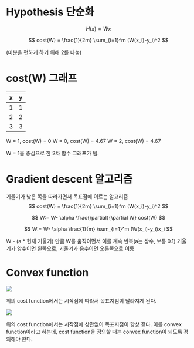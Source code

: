# Hypothesis 단순화

$$
H(x) = Wx
$$

$$
cost(W) = 
\frac{1}{2m} 
\sum_{i=1}^m 
(W(x_i)-y_i)^2
$$

(미분을 편하게 하기 위해 2를 나눔)

# cost(W) 그래프

|  x   |  y   |
| :--: | :--: |
|  1   |  1   |
|  2   |  2   |
|  3   |  3   |

W = 1, cost(W) = 0
W = 0, cost(W) = 4.67
W = 2, cost(W) = 4.67 

W = 1을 중심으로 한 2차 함수 그래프가 됨.

# Gradient descent 알고리즘

기울기가 낮은 쪽을 따라가면서 목표점에 이르는 알고리즘
$$
cost(W) = 
\frac{1}{2m} 
\sum_{i=1}^m 
(W(x_i)-y_i)^2
$$

$$
W:=
W-
\alpha
\frac{\partial}{\partial W}
cost(W)
$$

$$
W:=
W-
\alpha
\frac{1}{m}
\sum_{i=1}^m 
(W(x_i)-y_i)x_i
$$

W - (a * 현재 기울기) 만큼 W를 움직이면서 이를 계속 반복(a는 상수, 보통 0.1)
기울기가 양수이면 왼쪽으로, 기울기가 음수이면 오른쪽으로 이동

# Convex function

![](http://www.holehouse.org/mlclass/01_02_Introduction_regression_analysis_and_gr_files/Image%20[16].png)

위의 cost function에서는 시작점에 따라서 목표지점이 달라지게 된다.

![](http://www.holehouse.org/mlclass/01_02_Introduction_regression_analysis_and_gr_files/Image%20[14].png)

위의 cost function에서는 시작점에 상관없이 목표지점이 항상 같다.
이를 convex function이라고 하는데, cost function을 정의할 때는 convex function이 되도록 정의해야 한다.
